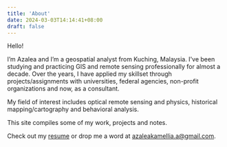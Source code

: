 ```yaml
---
title: 'About'
date: 2024-03-03T14:14:41+08:00
draft: false
---
```


Hello! 

I’m Azalea and I’m a geospatial analyst from Kuching, Malaysia. I've been studying and practicing GIS and remote sensing professionally for almost a decade. Over the years, I have applied my skillset through projects/assignments with universities, federal agencies, non-profit organizations and now, as a consultant.

My field of interest includes optical remote sensing and physics, historical mapping/cartography and behavioral analysis.

This site compiles some of my work, projects and notes.

Check out my [resume](https://drive.google.com/file/d/1TrxGVRB5QbGnYwJPwdch7osHaCD4fMjM/view?usp=sharing) or drop me a word at [azaleakamellia.a@gmail.com](mailto:azaleakamellia.a@gmail.com). 


